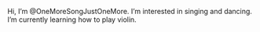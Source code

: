 Hi, I’m @OneMoreSongJustOneMore.
I’m interested in singing and dancing.
I’m currently learning how to play violin.

